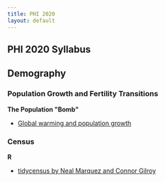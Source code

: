 ```yaml
---
title: PHI 2020
layout: default
---
```


## PHI 2020 Syllabus

## Demography

### Population Growth and Fertility Transitions

**The Population "Bomb"**
   * [Global warming and population growth](https://jlgodwin.github.io/PHI2020/Readings/BongaartsONeill2018.pdf)


### Census

**R**
   * [tidycensus by Neal Marquez and Connor Gilroy](https://jlgodwin.github.io/PHI2020/Tutorials/tidycensus-tutorial.rmd)

